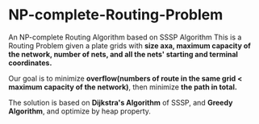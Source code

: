 # NP-complete-Routing-Problem
An NP-complete Routing Algorithm based on SSSP Algorithm
This is a Routing Problem given a plate grids with **size axa, maximum capacity of the network, number of nets,
and all the nets' starting and terminal coordinates.**

Our goal is to minimize  **overflow(numbers of route in the same grid < maximum capacity of the network)**,
then minimize **the path in total.**

The solution is based on **Dijkstra's Algorithm** of SSSP, and **Greedy Algorithm**, and optimize by heap property.
